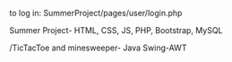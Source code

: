 to log in:
SummerProject/pages/user/login.php

Summer Project- HTML, CSS, JS, PHP, Bootstrap, MySQL

/TicTacToe and minesweeper- Java Swing-AWT
